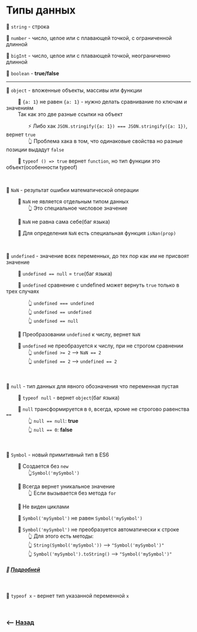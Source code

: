 # Типы данных

💠 `string` - строка

💠 `number` - число, целое или с плавающей точкой, с ограниченной длинной  

💠 `bigInt` - число, целое или с плавающей точкой, неограниченно длинной  

💠 `boolean` - **true/false**  

___

💠 `object` - вложенные объекты, массивы или функции

&emsp;&emsp; 🔹 `{a: 1}` не равен `{a: 1}` - нужно делать сравнивание по ключам и значениям  
&emsp;&emsp; Так как это две разные ссылки на объект  

&emsp;&emsp;&emsp;&emsp; ⚡ Либо хак `JSON.stringify({a: 1}) === JSON.stringify({a: 1})`, вернет `true`      
&emsp;&emsp;&emsp;&emsp; 👆 Проблема хака в том, что одинаковые свойства но разные позиции выдадут `false`   
    
&emsp;&emsp; 🛑 `typeof () => true`  вернет `function`, но тип функции это объект(особенности typeof)

<br>

💠 `NaN` - результат ошибки математической операции

&emsp;&emsp; 🛑 `NaN` не является отдельным типом данных    
&emsp;&emsp;&emsp;&emsp; 👆 Это специальное числовое значение   

&emsp;&emsp; 🛑 `NaN` не равна сама себе(баг языка)

&emsp;&emsp; 🔹 Для определения `NaN` есть специальная функция `isNan(prop)`

<br>

💠 `undefined` - значение всех переменных, до тех пор как им не присвоят значение
    
&emsp;&emsp; 🛑 `undefined == null` = `true`(баг языка)
    
&emsp;&emsp; 🔹 `undefined` сравнение с undefined может вернуть `true` только в трех случаях  

&emsp;&emsp;&emsp;&emsp; 👆 `undefined === undefined`   
&emsp;&emsp;&emsp;&emsp; 👆 `undefined == undefined`   
&emsp;&emsp;&emsp;&emsp; 👆 `undefined == null`   

&emsp;&emsp; 🔹 Преобразовании `undefined` к числу, вернет `NaN`

&emsp;&emsp; 🔹 `undefined` не преобразуется к числу, при не строгом сравнении  
&emsp;&emsp;&emsp;&emsp; 👆 `undefined >= 2` --> `NaN == 2`    
&emsp;&emsp;&emsp;&emsp; 👆 `undefined == 2` --> `undefined == 2`  


<br>

💠 `null` - тип данных для явного обозначения что переменная пустая     

&emsp;&emsp; 🛑 `typeof null` - вернет `object`(баг языка)  

&emsp;&emsp; 🛑 `null` трансформируется в `0`, всегда, кроме не строгово равенства `==`  
&emsp;&emsp;&emsp;&emsp; 👆 `null == null`: **true**  
&emsp;&emsp;&emsp;&emsp; 👆 `null == 0`: **false**

<br>

💠 `Symbol` - новый примитивный тип в ES6

&emsp;&emsp; 🔹 Создается без `new`     
&emsp;&emsp;&emsp;&emsp; 👆`Symbol('mySymbol')`   
   
&emsp;&emsp; 🔹 Всегда вернет уникальное значение  
&emsp;&emsp;&emsp;&emsp; 👆 Если вызывается без метода `for`

&emsp;&emsp; 🔹 Не виден циклами 
  
&emsp;&emsp; 🔹 `Symbol('mySymbol')` не равен `Symbol('mySymbol')`

&emsp;&emsp; 🔹 `Symbol('mySymbol')` не преобразуется автоматически к строке  
&emsp;&emsp;&emsp;&emsp; 👆 Для этого есть методы:   
&emsp;&emsp;&emsp;&emsp; 👆 `String(Symbol('mySymbol'))` --> `"Symbol('mySymbol')"`   
&emsp;&emsp;&emsp;&emsp; 👆 `Symbol('mySymbol').toString()` --> `"Symbol('mySymbol')"`

##### 📗  **<a href="pages/symbol/readme.md">Подробней</a>**
     
<br>

💠 `typeof x` - вернет тип указанной переменной `x` 

<br>

### ⟵ **<a href="../../readme.md">Назад</a>**